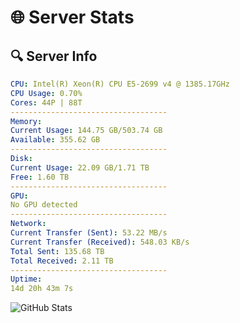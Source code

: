 # 🌐 Server Stats
## 🔍 Server Info
```yaml
CPU: Intel(R) Xeon(R) CPU E5-2699 v4 @ 1385.17GHz
CPU Usage: 0.70%
Cores: 44P | 88T
-----------------------------------
Memory:
Current Usage: 144.75 GB/503.74 GB
Available: 355.62 GB
-----------------------------------
Disk:
Current Usage: 22.09 GB/1.71 TB
Free: 1.60 TB
-----------------------------------
GPU:
No GPU detected
-----------------------------------
Network:
Current Transfer (Sent): 53.22 MB/s
Current Transfer (Received): 548.03 KB/s
Total Sent: 135.68 TB
Total Received: 2.11 TB
-----------------------------------
Uptime:
14d 20h 43m 7s
```
![GitHub Stats](https://img.shields.io/badge/Updated-2025-02-22_19:26:25-blue)